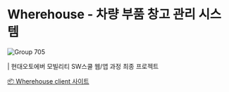# Wherehouse - 차량 부품 창고 관리 시스템

![Group 705](https://github.com/user-attachments/assets/b2790798-7692-4411-ad38-1b622994a253)

| 현대오토에버 모빌리티 SW스쿨 웹/앱 과정 최종 프로젝트
<div >
    <a href="https://wherehouse.site/client">📦 Wherehouse client 사이트</a> 
</div>
<br/>
